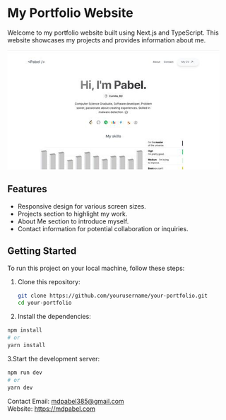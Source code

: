 # My Portfolio Website

Welcome to my portfolio website built using Next.js and TypeScript. This website showcases my projects and provides information about me.

![Portfolio Website Screenshot](/screenshot.jpg)

## Features

- Responsive design for various screen sizes.
- Projects section to highlight my work.
- About Me section to introduce myself.
- Contact information for potential collaboration or inquiries.

## Getting Started

To run this project on your local machine, follow these steps:

1. Clone this repository:

   ```bash
   git clone https://github.com/yourusername/your-portfolio.git
   cd your-portfolio
   ```

2. Install the dependencies:

```bash
npm install
# or
yarn install
```

3.Start the development server:

```bash
npm run dev
# or
yarn dev
```

Contact
Email: mdpabel385@gmail.com
<br />
Website: https://mdpabel.com
